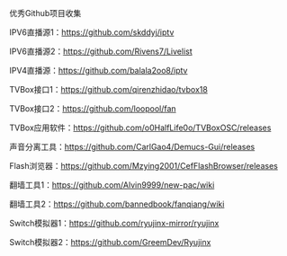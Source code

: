 优秀Github项目收集

IPV6直播源1：https://github.com/skddyj/iptv

IPV6直播源2：https://github.com/Rivens7/Livelist

IPV4直播源：https://github.com/balala2oo8/iptv

TVBox接口1：https://github.com/qirenzhidao/tvbox18

TVBox接口2：https://github.com/loopool/fan

TVBox应用软件：https://github.com/o0HalfLife0o/TVBoxOSC/releases

声音分离工具：https://github.com/CarlGao4/Demucs-Gui/releases

Flash浏览器：https://github.com/Mzying2001/CefFlashBrowser/releases

翻墙工具1：https://github.com/Alvin9999/new-pac/wiki

翻墙工具2：https://github.com/bannedbook/fanqiang/wiki

Switch模拟器1：https://github.com/ryujinx-mirror/ryujinx

Switch模拟器2：https://github.com/GreemDev/Ryujinx
